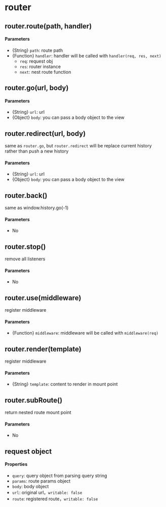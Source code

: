 
# router

## router.route(path, handler)

#### Parameters

- {String} `path`: route path
- {Function} `handler`: handler will be called with `handler(req, res, next)`
  - `req`: request obj
  - `res`: router instance
  - `next`: nest route function

## router.go(url, body)

#### Parameters

- {String} `url`: url
- {Object} `body`: you can pass a body object to the view

## router.redirect(url, body)

same as `router.go`, but `router.redirect` will be replace current history rather than push a new history

#### Parameters

- {String} `url`: url
- {Object} `body`: you can pass a body object to the view

## router.back()

same as window.history.go(-1)

#### Parameters

- No

## router.stop()

remove all listeners

#### Parameters

- No

## router.use(middleware)

register middleware

#### Parameters

- {Function} `middleware`: middleware will be called with `middleware(req)`

## router.render(template)

register middleware

#### Parameters

- {String} `template`: content to render in mount point

## router.subRoute()

return nested route mount point

#### Parameters

- No

## request object

#### Properties

- `query`: query object from parsing query string
- `params`: route params object
- `body`: body object
- `url`: original url，`writable: false`
- `route`: registered route，`writable: false`
